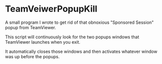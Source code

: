 # TeamVeiwerPopupKill
A small program I wrote to get rid of that obnoxious "Sponsored Session" popup from TeamViewer.

This script will continuously look for the two popups windows that TeamViewer launches when you exit.

It automatically closes those windows and then activates whatever window was up before the popups.
